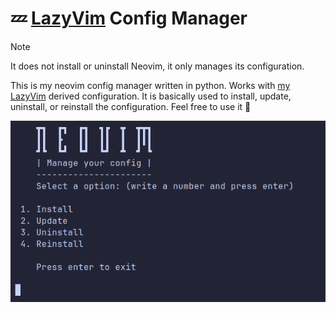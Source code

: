 # 💤 [LazyVim](https://www.lazyvim.org/) Config Manager
> [!NOTE]  
> It does not install or uninstall Neovim, it only manages its configuration.

This is my neovim config manager written in python. Works with [my LazyVim](https://github.com/Mathiew82/lazyvim-config) derived configuration.
It is basically used to install, update, uninstall, or reinstall the configuration. Feel free to use it 🚀

![](screenshot.png)
